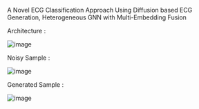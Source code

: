 A Novel ECG Classification Approach Using Diffusion based ECG Generation, Heterogeneous GNN with Multi-Embedding Fusion 

Architecture : 

![image](https://github.com/user-attachments/assets/cb213999-45ec-4f89-9978-eec4e5b1249c)

Noisy Sample : 

![image](https://github.com/user-attachments/assets/28844800-e121-4fb6-9e8b-0f0375abebde)

Generated Sample : 

![image](https://github.com/user-attachments/assets/0b2f4d31-fc71-4482-8f40-a09951a78979)

